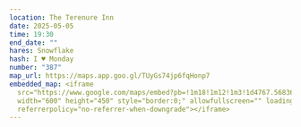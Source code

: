 ```yaml
---
location: The Terenure Inn
date: 2025-05-05
time: 19:30
end_date: ""
hares: Snowflake
hash: I ♥ Monday
number: "387"
map_url: https://maps.app.goo.gl/TUyGs74jp6fqHonp7
embedded_map: <iframe
  src="https://www.google.com/maps/embed?pb=!1m18!1m12!1m3!1d4767.568361690244!2d-6.287892642025182!3d53.31131130102164!2m3!1f0!2f0!3f0!3m2!1i1024!2i768!4f13.1!3m3!1m2!1s0x48670bf5f3c9d6f1%3A0xe5f940c7d93f0972!2sThe%20Terenure%20Inn!5e0!3m2!1sen!2sie!4v1743121014296!5m2!1sen!2sie"
  width="600" height="450" style="border:0;" allowfullscreen="" loading="lazy"
  referrerpolicy="no-referrer-when-downgrade"></iframe>
---
```

